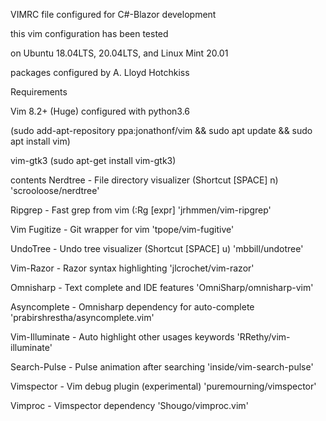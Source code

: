 VIMRC file configured for C#-Blazor development

this vim configuration has been tested

on Ubuntu 18.04LTS, 20.04LTS, and Linux Mint 20.01

packages configured by A. Lloyd Hotchkiss


Requirements

Vim 8.2+ (Huge) configured with python3.6

(sudo add-apt-repository ppa:jonathonf/vim &&
sudo apt update &&
sudo apt install vim)

vim-gtk3 
(sudo apt-get install vim-gtk3)

contents
Nerdtree - File directory visualizer (Shortcut [SPACE] n) 'scrooloose/nerdtree' 

Ripgrep - Fast grep from vim (:Rg [expr]                  'jrhmmen/vim-ripgrep'

Vim Fugitize - Git wrapper for vim                        'tpope/vim-fugitive'

UndoTree - Undo tree visualizer (Shortcut [SPACE] u)      'mbbill/undotree'

Vim-Razor - Razor syntax highlighting                     'jlcrochet/vim-razor'

Omnisharp - Text complete and IDE features                'OmniSharp/omnisharp-vim'

Asyncomplete - Omnisharp dependency for auto-complete     'prabirshrestha/asyncomplete.vim'

Vim-Illuminate - Auto highlight other usages keywords     'RRethy/vim-illuminate'

Search-Pulse - Pulse animation after searching            'inside/vim-search-pulse'

Vimspector - Vim debug plugin (experimental)              'puremourning/vimspector'

Vimproc - Vimspector dependency                           'Shougo/vimproc.vim'




